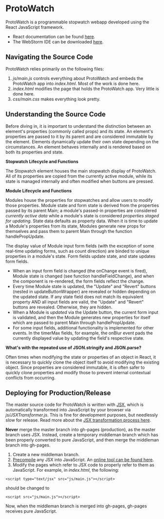 ProtoWatch
==========

ProtoWatch is a programmable stopwatch webapp developed using the React JavaScript framework.

- React documentation can be found [here](http://facebook.github.io/react/docs/getting-started.html).
- The WebStorm IDE can be downloaded [here](https://www.jetbrains.com/webstorm/).

Navigating the Source Code
--------------------------

ProtoWatch relies primarily on the following files:

 1. *js/main.js* controls everything about ProtoWatch and embeds the ProtoWatch app into *index.html*. Most of the work is done here.
 2. *index.html* modifies the page that holds the ProtoWatch app. Very little is done here.
 3. *css/main.css* makes everything look pretty.

Understanding the Source Code
--------------------------

Before diving in, it is important to understand the distinction between an element's properties (commonly called props) and its state.
An element's properties are passed to it by its parent and are considered immutable by the element. Elements dynamically update their own state depending on the circumstances.
An element behaves internally and is rendered based on both its properties and state.

**Stopwatch Lifecycle and Functions**

The Stopwatch element houses the main stopwatch display of ProtoWatch. All of its properties are copied from the currently active module,
while its state is managed internally and often modified when buttons are pressed.

**Module Lifecycle and Functions**

Modules house the properties for stopwatches and allow users to modify those properties. Module state and form state is derived from the properties passed by its parent Main;
a module's passed-in properties are considered *currently active data* while a module's state is considered *properties staged for updating*. State data defaults as property data.
When it is time to update a Module's properties from its state, Modules generate new props for themselves and pass them to parent Main through the function handlePropUpdate.

The display value of Module input form fields (with the exception of some real-time updating forms, such as count direction) are binded to unique properties in a module's state. Form fields update state, and state updates form fields.

* When an input form field is changed (the onChange event is fired), Module state is changed (see function handleFieldChange), and when the component is re-rendered, the form fields reflect the change.
* Every time Module state is updated, the "Update" and "Revert" buttons (nested in updateButtonWrapper) are revealed or hidden depending on the updated state. If any state field does not match its equivalent property
AND all input fields are valid, the "Update" and "Revert" buttons are revealed. Otherwise, they are hidden.
* When a Module is *updated* via the Update button, the current form input is validated, and then the Module generates new properties for itself which are passed to parent Main through handlePropUpdate.
* For some input fields, additional functionality is implemented for other events. In the timerMax fields, for example, the onBlur event pads the currently displayed value by updating the field's respective state.

**What's with the repeated use of JSON.stringify and JSON.parse?**

Often times when modifying the state or properties of an object in React, it is necessary to quickly clone the object itself to avoid modifying the existing object. Since properties are considered immutable, it is often safer to quickly clone properties and modify those to prevent internal contextual conflicts from occurring.

Deploying for Production/Release
--------------------------

The master source code for ProtoWatch is written with [JSX](http://facebook.github.io/react/docs/jsx-in-depth.html), which is automatically transformed into JavaScript by your browser via *js/JSXTransformer.js*. This is fine for development purposes, but needlessly slow for release. Read more about the [JSX transformation process here](http://facebook.github.io/react/docs/tooling-integration.html#jsx).

**Never** merge the master branch into gh-pages (production), as the master branch uses JSX. Instead, create a temporary middleman branch which has been properly converted to pure JavaScript, and then merge the middleman branch into gh-pages.

 1. Create a new middleman branch.
 2. [Precompile](http://facebook.github.io/react/docs/tooling-integration.html#jsx) any JSX into JavaScript. An [online tool can be found here](http://facebook.github.io/react/jsx-compiler.html).
 3. Modify the pages which refer to JSX code to properly refer to them as JavaScript. For example, in *index.html*, the following:
 
  `<script type="text/jsx" src="js/main.js"></script>`

  should be changed to
	
  `<script src="js/main.js"></script>`

Now, when the middleman branch is merged into gh-pages, gh-pages receives pure JavaScript.


